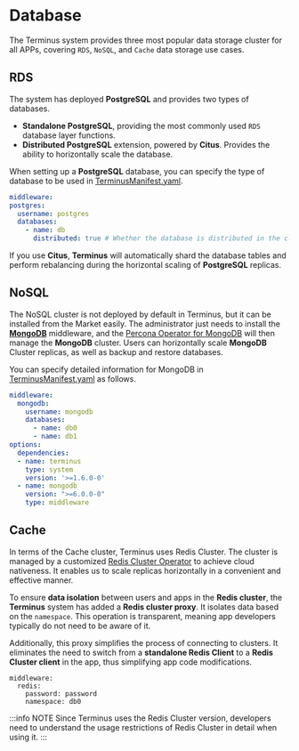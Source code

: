 # Database

The Terminus system provides three most popular data storage cluster for all APPs, covering `RDS`, `NoSQL`, and `Cache` data storage use cases.

## RDS

The system has deployed **PostgreSQL** and provides two types of databases.

- **Standalone PostgreSQL**, providing the most commonly used `RDS` database layer functions.
- **Distributed PostgreSQL** extension, powered by **Citus**. Provides the ability to horizontally scale the database.

When setting up a **PostgreSQL** database, you can specify the type of database to be used in [TerminusManifest.yaml](../package/manifest.md#middleware).

```yaml
middleware:
postgres:
  username: postgres
  databases:
    - name: db
      distributed: true # Whether the database is distributed in the cluster.
```

If you use **Citus**, **Terminus** will automatically shard the database tables and perform rebalancing during the horizontal scaling of **PostgreSQL** replicas.

## NoSQL

The NoSQL cluster is not deployed by default in Terminus, but it can be installed from the Market easily. The administrator just needs to install the [**MongoDB**](https://market.jointerminus.com/middleware/mongodb) middleware, and the [Percona Operator for MongoDB](https://github.com/percona/percona-server-mongodb-operator) will then manage the **MongoDB** cluster. Users can horizontally scale **MongoDB** Cluster replicas, as well as backup and restore databases.

You can specify detailed information for MongoDB in [TerminusManifest.yaml](../package/manifest.md#middleware) as follows.

```yaml
middleware:
  mongodb:
    username: mongodb
    databases:
      - name: db0
      - name: db1
options:
  dependencies:
  - name: terminus
    type: system
    version: '>=1.6.0-0'
  - name: mongodb
    version: ">=6.0.0-0"
    type: middleware      
```

## Cache

In terms of the Cache cluster, Terminus uses Redis Cluster. The cluster is managed by a customized [Redis Cluster Operator](https://github.com/beclab/redis-cluster-operator) to achieve cloud nativeness. It enables us to scale replicas horizontally in a convenient and effective manner.


To ensure **data isolation** between users and apps in the **Redis cluster**, the **Terminus** system has added a **Redis cluster proxy**. It isolates data based on the `namespace`. This operation is transparent, meaning app developers typically do not need to be aware of it.

Additionally, this proxy simplifies the process of connecting to clusters. It eliminates the need to switch from a **standalone Redis Client** to a **Redis Cluster client** in the app, thus simplifying app code modifications.

```
middleware:
  redis:
    password: password
    namespace: db0
```
:::info NOTE
Since Terminus uses the Redis Cluster version, developers need to understand the usage restrictions of Redis Cluster in detail when using it.
:::
